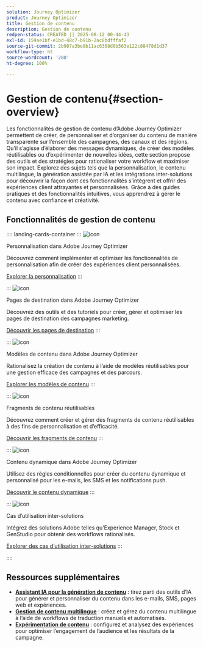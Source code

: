 ```yaml
---
solution: Journey Optimizer
product: Journey Optimizer
title: Gestion de contenu
description: Gestion de contenu
redpen-status: CREATED_||_2025-08-12_00-44-43
exl-id: 159ae1bf-e1bd-48c7-b91b-2ac8bdfffaf2
source-git-commit: 2b907a3be8b11ac6308d0b563e122c88478d1d37
workflow-type: ht
source-wordcount: '280'
ht-degree: 100%

---
```


# Gestion de contenu{#section-overview}

Les fonctionnalités de gestion de contenu d’Adobe Journey Optimizer permettent de créer, de personnaliser et d’organiser du contenu de manière transparente sur l’ensemble des campagnes, des canaux et des régions. Qu’il s’agisse d’élaborer des messages dynamiques, de créer des modèles réutilisables ou d’expérimenter de nouvelles idées, cette section propose des outils et des stratégies pour rationaliser votre workflow et maximiser son impact. Explorez des sujets tels que la personnalisation, le contenu multilingue, la génération assistée par IA et les intégrations inter-solutions pour découvrir la façon dont ces fonctionnalités s’intègrent et offrir des expériences client attrayantes et personnalisées. Grâce à des guides pratiques et des fonctionnalités intuitives, vous apprendrez à gérer le contenu avec confiance et créativité.

## Fonctionnalités de gestion de contenu

:::: landing-cards-container
:::
![icon](https://cdn.experienceleague.adobe.com/icons/bullseye.svg?lang=fr)

Personnalisation dans Adobe Journey Optimizer

Découvrez comment implémenter et optimiser les fonctionnalités de personnalisation afin de créer des expériences client personnalisées.

[Explorer la personnalisation](personalization-landing-page.md)
:::

:::
![icon](https://cdn.experienceleague.adobe.com/icons/circle-play.svg?lang=fr)

Pages de destination dans Adobe Journey Optimizer

Découvrez des outils et des tutoriels pour créer, gérer et optimiser les pages de destination des campagnes marketing.

[Découvrir les pages de destination](landing-pages-landing-page.md)
:::

:::
![icon](https://cdn.experienceleague.adobe.com/icons/list-check.svg?lang=fr)

Modèles de contenu dans Adobe Journey Optimizer

Rationalisez la création de contenu à l’aide de modèles réutilisables pour une gestion efficace des campagnes et des parcours.

[Explorer les modèles de contenu](content-templates-landing-page.md)
:::

:::
![icon](https://cdn.experienceleague.adobe.com/icons/puzzle-piece.svg?lang=fr)

Fragments de contenu réutilisables

Découvrez comment créer et gérer des fragments de contenu réutilisables à des fins de personnalisation et d’efficacité.

[Découvrir les fragments de contenu](fragments-landing-page.md)
:::

:::
![icon](https://cdn.experienceleague.adobe.com/icons/gear.svg?lang=fr)

Contenu dynamique dans Adobe Journey Optimizer

Utilisez des règles conditionnelles pour créer du contenu dynamique et personnalisé pour les e-mails, les SMS et les notifications push.

[Découvrir le contenu dynamique](dynamic-landing-page.md)
:::

:::
![icon](https://cdn.experienceleague.adobe.com/icons/puzzle-piece.svg?lang=fr)

Cas d’utilisation inter-solutions

Intégrez des solutions Adobe telles qu’Experience Manager, Stock et GenStudio pour obtenir des workflows rationalisés.

[Explorer des cas d’utilisation inter-solutions](combine-landing-page.md)
:::

::::


## Ressources supplémentaires

- **[Assistant IA pour la génération de contenu](ai-assistant-landing-page.md)** : tirez parti des outils d’IA pour générer et personnaliser du contenu dans les e-mails, SMS, pages web et expériences.
- **[Gestion de contenu multilingue](content-multilingual-landing-page.md)** : créez et gérez du contenu multilingue à l’aide de workflows de traduction manuels et automatisés.
- **[Expérimentation de contenu](content-experiment-landing-page.md)** : configurez et analysez des expériences pour optimiser l’engagement de l’audience et les résultats de la campagne.
